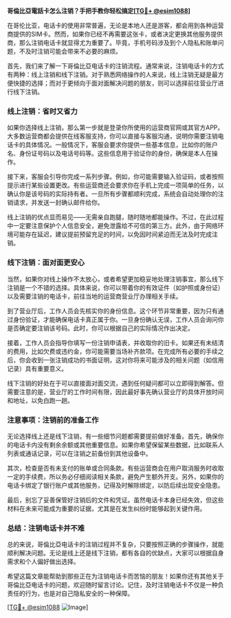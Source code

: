 **哥倫比亞電話卡怎么注销？手把手教你轻松搞定[[TG💪+ @esim1088](https://t.me/s/esim1088)]**

在哥伦比亚，电话卡的使用非常普遍，无论是本地人还是游客，都会用到各种运营商提供的SIM卡。然而，如果你已经不再需要这张卡，或者决定更换其他服务提供商，那么注销电话卡就显得尤为重要了。毕竟，手机号码涉及到个人隐私和账单问题，不及时注销可能会带来不必要的麻烦。

首先，我们来了解一下哥倫比亞电话卡的注销流程。通常来说，注销电话卡的方式有两种：线上注销和线下注销。对于熟悉网络操作的人来说，线上注销无疑是最方便快捷的选择；而对于更倾向于面对面解决问题的朋友，则可以选择前往营业厅进行线下注销。

### **线上注销：省时又省力**

如果你选择线上注销，那么第一步就是登录你所使用的运营商官网或其官方APP。大多数运营商都会提供在线客服支持，你可以直接与客服沟通，说明你需要注销电话卡的具体情况。一般情况下，客服会要求你提供一些基本信息，比如你的账户名、身份证号码以及电话号码等。这些信息用于验证你的身份，确保是本人在操作。

接下来，客服会引导你完成一系列步骤。例如，你可能需要输入验证码，或者按照提示进行某些设置更改。有些运营商还会要求你在手机上完成一项简单的任务，以确认你是该号码的实际持有者。一旦所有步骤都顺利完成，系统会自动处理你的注销请求，并发送一封确认邮件给你。

线上注销的优点显而易见——无需亲自跑腿，随时随地都能操作。不过，在此过程中一定要注意保护个人信息安全，避免泄露给不可信的第三方。此外，由于网络环境可能存在延迟，建议提前预留充足的时间，以免因时间紧迫而无法及时完成注销。

### **线下注销：面对面更安心**

当然，如果你对线上操作不太放心，或者希望更加稳妥地处理注销事宜，那么线下注销是一个不错的选择。具体来说，你可以带着你的有效证件（如护照或身份证）以及需要注销的电话卡，前往当地的运营商营业厅办理相关手续。

到了营业厅后，工作人员会先核实你的身份信息。这个环节非常重要，因为只有通过身份验证，才能确保电话卡真正属于你。一旦身份确认无误，工作人员会询问你是否确定要注销该号码。此时，你可以根据自己的实际情况作出决定。

接着，工作人员会指导你填写一份注销申请表，并收取你的旧卡。如果还有未结清的费用，比如欠费或违约金，你可能需要当场补齐款项。在完成所有必要的手续之后，你会收到一张注销成功的书面证明，这对你将来可能涉及的相关问题（如信用记录）具有重要意义。

线下注销的好处在于可以直接面对面交流，遇到任何疑问都可以立即得到解答。但需要注意的是，营业厅的工作时间有限，因此最好事先确认营业厅的具体开放时间和地址，以免白跑一趟。

### **注意事项：注销前的准备工作**

无论选择线上还是线下注销，有一些细节问题都需要提前做好准备。首先，确保你的电话卡内没有剩余余额或其他重要信息。如果你希望保留某些数据，比如联系人列表或通话记录，可以在注销之前备份到其他设备中。

其次，检查是否有未支付的账单或合同条款。有些运营商会在用户取消服务时收取一定的手续费，所以务必仔细阅读相关条款，避免产生额外开支。另外，如果你的电话卡绑定了银行账户或其他服务，记得及时解除绑定，以防后续出现安全隐患。

最后，别忘了妥善保管好注销后的文件和凭证。虽然电话卡本身已经失效，但这些材料在未来可能成为重要的证据，尤其是在发生纠纷时能够起到关键作用。

### **总结：注销电话卡并不难**

总的来说，哥倫比亞电话卡的注销过程并不复杂，只要按照正确的步骤操作，就能顺利解决问题。无论是线上还是线下注销，都有各自的优缺点，大家可以根据自身需求和个人偏好做出选择。

希望这篇文章能帮助到那些正在为注销电话卡而苦恼的朋友！如果你还有其他关于哥倫比亞电话卡的问题，欢迎随时留言讨论。记住，及时注销电话卡不仅是一种负责任的行为，也是对自己隐私安全的一种保障。

[[TG💪+ @esim1088](https://t.me/s/esim1088) ![Image](https://i.postimg.cc/4NQfJmqS/Snipaste-2025-05-13-00-14-12.png)]